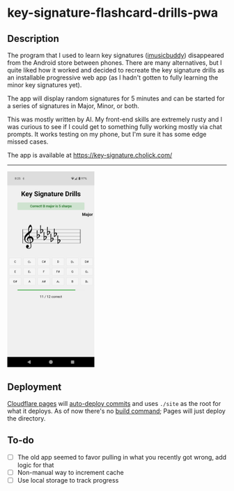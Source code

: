 # key-signature-flashcard-drills-pwa
## Description

The program that I used to learn key signatures ([imusicbuddy](http://www.imusicbuddy.com/)) disappeared from the Android store between phones.
There are many alternatives, but I quite liked how it worked and decided to recreate the key signature drills as an installable
progressive web app (as I hadn't gotten to fully learning the minor key signatures yet).

The app will display random signatures for 5 minutes and can be started for a series of signatures in Major, Minor, or both.

This was mostly written by AI. My front-end skills are extremely rusty and I was curious to see if I could get to something fully working
mostly via chat prompts. It works testing on my phone, but I'm sure it has some edge missed cases.

The app is available at https://key-signature.cholick.com/

---

<img src="docs/screenshot.png" width="200" >

## Deployment

[Cloudflare pages](https://developers.cloudflare.com/pages/) will [auto-deploy commits](https://developers.cloudflare.com/pages/get-started/git-integration/) and uses `./site` as the root for what it deploys. As of now there's no [build command](https://developers.cloudflare.com/pages/get-started/git-integration/#configure-your-build-settings); Pages will just deploy the directory.

## To-do

- [ ] The old app seemed to favor pulling in what you recently got wrong, add logic for that
- [ ] Non-manual way to increment cache
- [ ] Use local storage to track progress
